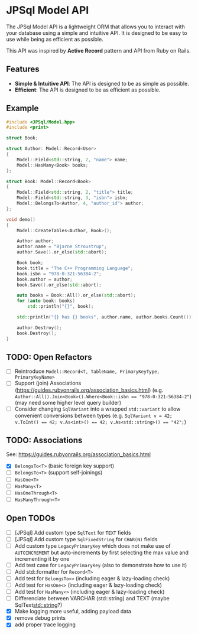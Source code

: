 # JPSql Model API

The JPSql Model API is a lightweight ORM that allows you to interact with your database using a simple and intuitive API.
It is designed to be easy to use while being as efficient as possible.

This API was inspired by **Active Record** pattern and API from Ruby on Rails.

## Features

- **Simple & Intuitive API**: The API is designed to be as simple as possible.
- **Efficient**: The API is designed to be as efficient as possible.

## Example

```cpp
#include <JPSql/Model.hpp>
#include <print>

struct Book;

struct Author: Model::Record<User>
{
    Model::Field<std::string, 2, "name"> name;
    Model::HasMany<Book> books;
};

struct Book: Model::Record<Book>
{
    Model::Field<std::string, 2, "title"> title;
    Model::Field<std::string, 3, "isbn"> isbn;
    Model::BelongsTo<Author, 4, "author_id"> author;
};

void demo()
{
    Model::CreateTables<Author, Book>();

    Author author;
    author.name = "Bjarne Stroustrup";
    author.Save().or_else(std::abort);

    Book book;
    book.title = "The C++ Programming Language";
    book.isbn = "978-0-321-56384-2";
    book.author = author;
    book.Save().or_else(std::abort);

    auto books = Book::All().or_else(std::abort);
    for (auto book: books)
        std::println("{}", book);

    std::println("{} has {} books", author.name, author.books.Count());

    author.Destroy();
    book.Destroy();
}
```

## TODO: Open Refactors

- [ ] Reintroduce `Model::Record<T, TableName, PrimaryKeyType, PrimaryKeyName>`
- [ ] Support (join) Associations (https://guides.rubyonrails.org/association_basics.html) (e.g. `Author::All().Join<Book>().Where<Book::isbn == "978-0-321-56384-2"`) (may need some higher level query builder)
- [ ] Consider changing `SqlVariant` into a wrapped `std::variant` to allow convenient conversions between types (e.g. `SqlVariant v = 42; v.ToInt() == 42; v.As<int>() == 42; v.As<std::string>() == "42";`)

## TODO: Associations

See: https://guides.rubyonrails.org/association_basics.html

- [x] `BelongsTo<T>` (basic foreign key support)
- [ ] `BelongsTo<T>` (support self-joinings)
- [ ] `HasOne<T>`
- [ ] `HasMany<T>`
- [ ] `HasOneThrough<T>`
- [ ] `HasManyThrough<T>`

## Open TODOs

- [ ] [JPSql] Add custom type `SqlText` for `TEXT` fields
- [ ] [JPSql] Add custom type `SqlFixedString` for `CHAR(N)` fields
- [ ] Add custom type `LegacyPrimaryKey` which does not make use of `AUTOINCREMENT` but auto-increments by first selecting the max value and incrementing it by one
- [ ] Add test case for `LegacyPrimaryKey` (also to demonstrate how to use it)
- [ ] Add std::formatter for `Record<T>`
- [ ] Add test for `BelongsTo<>` (including eager & lazy-loading check)
- [ ] Add test for `HasOne<>` (including eager & lazy-loading check)
- [ ] Add test for `HasMany<>` (including eager & lazy-loading check)
- [ ] Differenciate between VARCHAR (std::string) and TEXT (maybe SqlText<std::string>?)
- [x] Make logging more useful, adding payload data
- [x] remove debug prints
- [x] add proper trace logging
